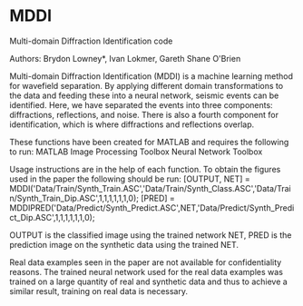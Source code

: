 # MDDI
Multi-domain Diffraction Identification code 

Authors: Brydon Lowney*, Ivan Lokmer, Gareth Shane O'Brien

Multi-domain Diffraction Identification (MDDI) is a machine learning method for wavefield separation. 
By applying different domain transformations to the data and feeding these into a neural network, seismic events can be identified. 
Here, we have separated the events into three components: diffractions, reflections, and noise. 
There is also a fourth component for identification, which is where diffractions and reflections overlap. 

These functions have been created for MATLAB and requires the following to run:
MATLAB
Image Processing Toolbox 
Neural Network Toolbox

Usage instructions are in the help of each function. To obtain the figures used in the paper the following should be run:
[OUTPUT, NET] = MDDI('Data/Train/Synth_Train.ASC','Data/Train/Synth_Class.ASC','Data/Train/Synth_Train_Dip.ASC',1,1,1,1,1,1,0);
[PRED] = MDDIPRED('Data/Predict/Synth_Predict.ASC',NET,'Data/Predict/Synth_Predict_Dip.ASC',1,1,1,1,1,1,0);

OUTPUT is the classified image using the trained network NET, PRED is the prediction image on the synthetic data using the trained NET. 

Real data examples seen in the paper are not available for confidentiality reasons.
The trained neural network used for the real data examples was trained on a large quantity of real and synthetic data and thus to achieve
a similar result, training on real data is necessary. 
